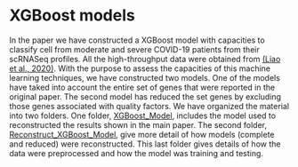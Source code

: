 # XGBoost models
In the paper we have constructed a XGBoost model with capacities to classify cell from moderate and severe COVID-19 patients from their scRNASeq profiles. All the high-throughput data were obtained from [(Liao et al., 2020)](https://www.nature.com/articles/s41591-020-0901-9). With the purpose to assess the capacities of this machine learning techniques, we have constructed two models. One of the models have taked into account the entire set of genes that were reported in the original paper. The second model has reduced the set genes by excluding those genes associated with quality factors. We have organized the material into two folders. One folder, [XGBoost_Model](XGBoost_Model/), includes the model used to reconstructed the results shown in the main paper. The second folder, [Reconstruct_XGBoost_Model](Reconstruct_XGBoost_Model/),  give more detail of how models (complete and reduced) were reconstructed. This last folder gives details of how the data were preprocessed and how the model was training and testing. 

